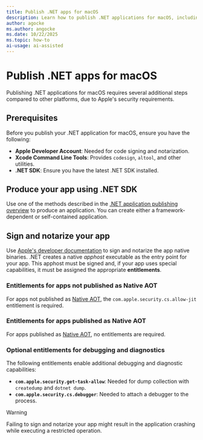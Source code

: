 ```yaml
---
title: Publish .NET apps for macOS
description: Learn how to publish .NET applications for macOS, including signing, notarization, and app entitlements.
author: agocke
ms.author: angocke
ms.date: 10/22/2025
ms.topic: how-to
ai-usage: ai-assisted
---
```


# Publish .NET apps for macOS

Publishing .NET applications for macOS requires several additional steps compared to other platforms, due to Apple's security requirements.

## Prerequisites

Before you publish your .NET application for macOS, ensure you have the following:

- **Apple Developer Account**: Needed for code signing and notarization.
- **Xcode Command Line Tools**: Provides `codesign`, `altool`, and other utilities.
- **.NET SDK**: Ensure you have the latest .NET SDK installed.

## Produce your app using .NET SDK

Use one of the methods described in the [.NET application publishing overview](index.md) to produce an application. You can create either a framework-dependent or self-contained application.

## Sign and notarize your app

Use [Apple's developer documentation](https://developer.apple.com/documentation/security/notarizing_macos_software_before_distribution) to sign and notarize the app native binaries. .NET creates a native *apphost* executable as the entry point for your app. This apphost must be signed and, if your app uses special capabilities, it must be assigned the appropriate **entitlements**.

### Entitlements for apps not published as Native AOT

For apps not published as [Native AOT](native-aot/index.md), the `com.apple.security.cs.allow-jit` entitlement is required.

### Entitlements for apps published as Native AOT

For apps published as [Native AOT](native-aot/index.md), no entitlements are required.

### Optional entitlements for debugging and diagnostics

The following entitlements enable additional debugging and diagnostic capabilities:

- **`com.apple.security.get-task-allow`**: Needed for dump collection with `createdump` and `dotnet dump`.
- **`com.apple.security.cs.debugger`**: Needed to attach a debugger to the process.

> [!WARNING]
> Failing to sign and notarize your app might result in the application crashing while executing a restricted operation.
